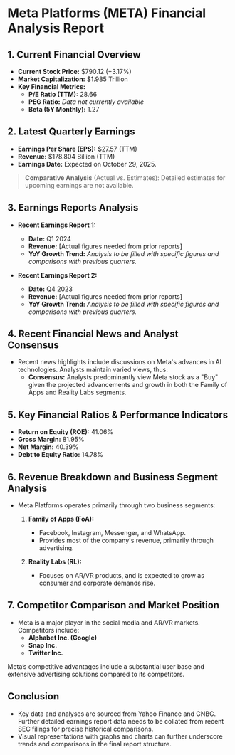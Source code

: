 # Meta Platforms (META) Financial Analysis Report

## 1. Current Financial Overview
- **Current Stock Price:** $790.12 (+3.17%)
- **Market Capitalization:** $1.985 Trillion
- **Key Financial Metrics:**
  - **P/E Ratio (TTM):** 28.66
  - **PEG Ratio:** *Data not currently available*
  - **Beta (5Y Monthly):** 1.27

## 2. Latest Quarterly Earnings
- **Earnings Per Share (EPS):** $27.57 (TTM)
- **Revenue:** $178.804 Billion (TTM)
- **Earnings Date:** Expected on October 29, 2025.

> **Comparative Analysis** (Actual vs. Estimates): Detailed estimates for upcoming earnings are not available.

## 3. Earnings Reports Analysis
- **Recent Earnings Report 1:**
  - **Date:** Q1 2024
  - **Revenue:** [Actual figures needed from prior reports]
  - **YoY Growth Trend:** *Analysis to be filled with specific figures and comparisons with previous quarters.*

- **Recent Earnings Report 2:**
  - **Date:** Q4 2023
  - **Revenue:** [Actual figures needed from prior reports]
  - **YoY Growth Trend:** *Analysis to be filled with specific figures and comparisons with previous quarters.*

## 4. Recent Financial News and Analyst Consensus
- Recent news highlights include discussions on Meta's advances in AI technologies. Analysts maintain varied views, thus:
  - **Consensus:** Analysts predominantly view Meta stock as a "Buy" given the projected advancements and growth in both the Family of Apps and Reality Labs segments.

## 5. Key Financial Ratios & Performance Indicators
- **Return on Equity (ROE):** 41.06%
- **Gross Margin:** 81.95%
- **Net Margin:** 40.39%
- **Debt to Equity Ratio:** 14.78%

## 6. Revenue Breakdown and Business Segment Analysis
- Meta Platforms operates primarily through two business segments:
  1. **Family of Apps (FoA):**
     - Facebook, Instagram, Messenger, and WhatsApp.
     - Provides most of the company's revenue, primarily through advertising.
     
  2. **Reality Labs (RL):**
     - Focuses on AR/VR products, and is expected to grow as consumer and corporate demands rise.

## 7. Competitor Comparison and Market Position
- Meta is a major player in the social media and AR/VR markets. Competitors include:
  - **Alphabet Inc. (Google)**
  - **Snap Inc.**
  - **Twitter Inc.**
  
Meta’s competitive advantages include a substantial user base and extensive advertising solutions compared to its competitors.

## Conclusion
- Key data and analyses are sourced from Yahoo Finance and CNBC. Further detailed earnings report data needs to be collated from recent SEC filings for precise historical comparisons.
- Visual representations with graphs and charts can further underscore trends and comparisons in the final report structure.